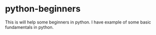 # python-beginners

This is will help some beginners in python. I have example of some basic fundamentals in python.
